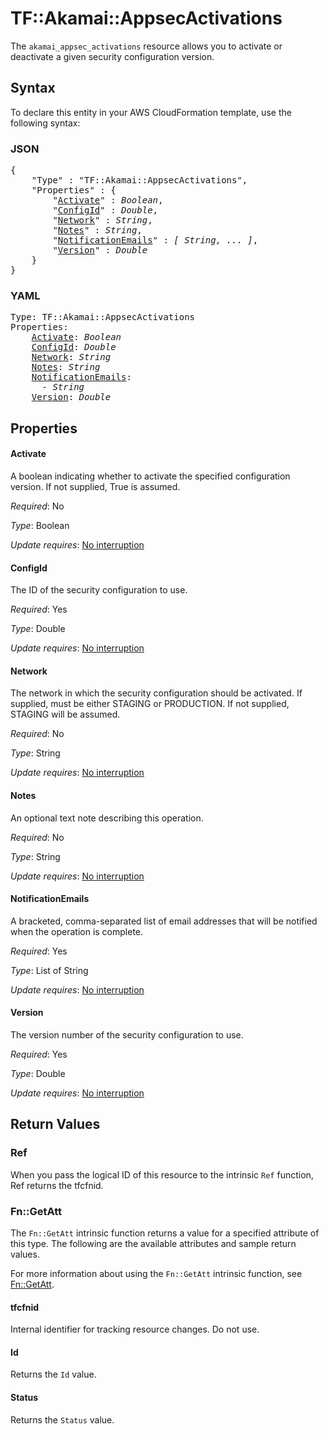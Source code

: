 # TF::Akamai::AppsecActivations

The `akamai_appsec_activations` resource allows you to activate or deactivate a given security configuration version.

## Syntax

To declare this entity in your AWS CloudFormation template, use the following syntax:

### JSON

<pre>
{
    "Type" : "TF::Akamai::AppsecActivations",
    "Properties" : {
        "<a href="#activate" title="Activate">Activate</a>" : <i>Boolean</i>,
        "<a href="#configid" title="ConfigId">ConfigId</a>" : <i>Double</i>,
        "<a href="#network" title="Network">Network</a>" : <i>String</i>,
        "<a href="#notes" title="Notes">Notes</a>" : <i>String</i>,
        "<a href="#notificationemails" title="NotificationEmails">NotificationEmails</a>" : <i>[ String, ... ]</i>,
        "<a href="#version" title="Version">Version</a>" : <i>Double</i>
    }
}
</pre>

### YAML

<pre>
Type: TF::Akamai::AppsecActivations
Properties:
    <a href="#activate" title="Activate">Activate</a>: <i>Boolean</i>
    <a href="#configid" title="ConfigId">ConfigId</a>: <i>Double</i>
    <a href="#network" title="Network">Network</a>: <i>String</i>
    <a href="#notes" title="Notes">Notes</a>: <i>String</i>
    <a href="#notificationemails" title="NotificationEmails">NotificationEmails</a>: <i>
      - String</i>
    <a href="#version" title="Version">Version</a>: <i>Double</i>
</pre>

## Properties

#### Activate

A boolean indicating whether to activate the specified configuration version. If not supplied, True is assumed.

_Required_: No

_Type_: Boolean

_Update requires_: [No interruption](https://docs.aws.amazon.com/AWSCloudFormation/latest/UserGuide/using-cfn-updating-stacks-update-behaviors.html#update-no-interrupt)

#### ConfigId

The ID of the security configuration to use.

_Required_: Yes

_Type_: Double

_Update requires_: [No interruption](https://docs.aws.amazon.com/AWSCloudFormation/latest/UserGuide/using-cfn-updating-stacks-update-behaviors.html#update-no-interrupt)

#### Network

The network in which the security configuration should be activated. If supplied, must be either STAGING or PRODUCTION. If not supplied, STAGING will be assumed.

_Required_: No

_Type_: String

_Update requires_: [No interruption](https://docs.aws.amazon.com/AWSCloudFormation/latest/UserGuide/using-cfn-updating-stacks-update-behaviors.html#update-no-interrupt)

#### Notes

An optional text note describing this operation.

_Required_: No

_Type_: String

_Update requires_: [No interruption](https://docs.aws.amazon.com/AWSCloudFormation/latest/UserGuide/using-cfn-updating-stacks-update-behaviors.html#update-no-interrupt)

#### NotificationEmails

A bracketed, comma-separated list of email addresses that will be notified when the operation is complete.

_Required_: Yes

_Type_: List of String

_Update requires_: [No interruption](https://docs.aws.amazon.com/AWSCloudFormation/latest/UserGuide/using-cfn-updating-stacks-update-behaviors.html#update-no-interrupt)

#### Version

The version number of the security configuration to use.

_Required_: Yes

_Type_: Double

_Update requires_: [No interruption](https://docs.aws.amazon.com/AWSCloudFormation/latest/UserGuide/using-cfn-updating-stacks-update-behaviors.html#update-no-interrupt)

## Return Values

### Ref

When you pass the logical ID of this resource to the intrinsic `Ref` function, Ref returns the tfcfnid.

### Fn::GetAtt

The `Fn::GetAtt` intrinsic function returns a value for a specified attribute of this type. The following are the available attributes and sample return values.

For more information about using the `Fn::GetAtt` intrinsic function, see [Fn::GetAtt](https://docs.aws.amazon.com/AWSCloudFormation/latest/UserGuide/intrinsic-function-reference-getatt.html).

#### tfcfnid

Internal identifier for tracking resource changes. Do not use.

#### Id

Returns the <code>Id</code> value.

#### Status

Returns the <code>Status</code> value.

